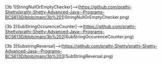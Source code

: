 [3b 1)StringNullOrEmptyChecker]-->(https://github.com/prathi-Shetty/prathi-Shetty-Advanced-Java--Programs-BCS613D/blob/main/3b%201)StringNullOrEmptyChecker.png)

[3b 2)SubStringOccurenceCounter]-->(https://github.com/prathi-Shetty/prathi-Shetty-Advanced-Java--Programs-BCS613D/blob/main/3b%202)SubStringOccurenceCounter.png)

[3b 3)SubstringReversal]-->(https://github.com/prathi-Shetty/prathi-Shetty-Advanced-Java--Programs-BCS613D/blob/main/3b%203)SubStringReversal.png)

